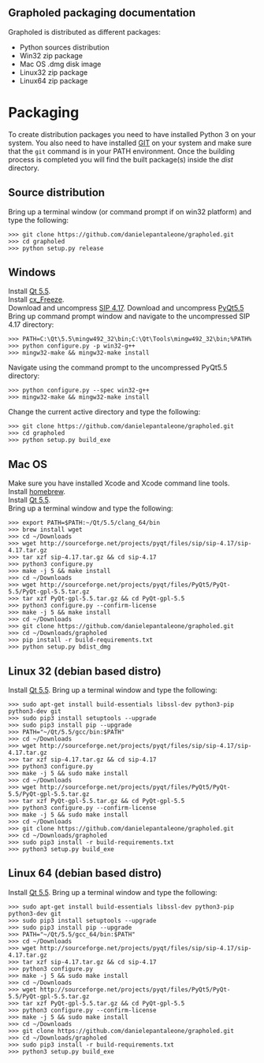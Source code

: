 ## Grapholed packaging documentation

Grapholed is distributed as different packages:

* Python sources distribution
* Win32 zip package
* Mac OS .dmg disk image
* Linux32 zip package
* Linux64 zip package

# Packaging

To create distribution packages you need to have installed Python 3 on your system. You also need 
to have installed [GIT](http://git-scm.com/) on your system and make sure that the `git` command
is in your PATH environment. Once the building process is completed you will find the built package(s) 
inside the  *dist* directory.

## Source distribution

Bring up a terminal window (or command prompt if on win32 platform) and type the following:
    
    >>> git clone https://github.com/danielepantaleone/grapholed.git
    >>> cd grapholed
    >>> python setup.py release

## Windows

Install [Qt 5.5](http://download.qt.io/official_releases/qt/5.5/5.5.0/qt-opensource-windows-x86-mingw492-5.5.0.exe).    
Install [cx_Freeze](https://pypi.python.org/pypi/cx_Freeze/4.3.4).  
Download and uncompress [SIP 4.17](http://sourceforge.net/projects/pyqt/files/sip/sip-4.17/sip-4.17.zip).
Download and uncompress [PyQt5.5](http://sourceforge.net/projects/pyqt/files/PyQt5/PyQt-5.5/PyQt-gpl-5.5.zip)
Bring up command prompt window and navigate to the uncompressed SIP 4.17 directory:

    >>> PATH=C:\Qt\5.5\mingw492_32\bin;C:\Qt\Tools\mingw492_32\bin;%PATH%
    >>> python configure.py -p win32-g++
    >>> mingw32-make && mingw32-make install
    
Navigate using the command prompt to the uncompressed PyQt5.5 directory:

    >>> python configure.py --spec win32-g++
    >>> mingw32-make && mingw32-make install

Change the current active directory and type the following:

    >>> git clone https://github.com/danielepantaleone/grapholed.git
    >>> cd grapholed
    >>> python setup.py build_exe
    
## Mac OS

Make sure you have installed Xcode and Xcode command line tools.  
Install [homebrew](http://brew.sh/).  
Install [Qt 5.5](http://download.qt.io/official_releases/qt/5.5/5.5.0/qt-opensource-mac-x64-clang-5.5.0.dmg).  
Bring up a terminal window and type the following:
    
    >>> export PATH=$PATH:~/Qt/5.5/clang_64/bin
    >>> brew install wget
    >>> cd ~/Downloads
    >>> wget http://sourceforge.net/projects/pyqt/files/sip/sip-4.17/sip-4.17.tar.gz
    >>> tar xzf sip-4.17.tar.gz && cd sip-4.17
    >>> python3 configure.py
    >>> make -j 5 && make install
    >>> cd ~/Downloads
    >>> wget http://sourceforge.net/projects/pyqt/files/PyQt5/PyQt-5.5/PyQt-gpl-5.5.tar.gz
    >>> tar xzf PyQt-gpl-5.5.tar.gz && cd PyQt-gpl-5.5
    >>> python3 configure.py --confirm-license
    >>> make -j 5 && make install
    >>> cd ~/Downloads
    >>> git clone https://github.com/danielepantaleone/grapholed.git
    >>> cd ~/Downloads/grapholed
    >>> pip install -r build-requirements.txt
    >>> python setup.py bdist_dmg

## Linux 32 (debian based distro)

Install [Qt 5.5](http://download.qt.io/official_releases/qt/5.5/5.5.0/qt-opensource-linux-x86-5.5.0.run).
Bring up a terminal window and type the following:

    >>> sudo apt-get install build-essentials libssl-dev python3-pip python3-dev git
    >>> sudo pip3 install setuptools --upgrade
    >>> sudo pip3 install pip --upgrade
    >>> PATH="~/Qt/5.5/gcc/bin:$PATH"
    >>> cd ~/Downloads
    >>> wget http://sourceforge.net/projects/pyqt/files/sip/sip-4.17/sip-4.17.tar.gz
    >>> tar xzf sip-4.17.tar.gz && cd sip-4.17
    >>> python3 configure.py
    >>> make -j 5 && sudo make install
    >>> cd ~/Downloads
    >>> wget http://sourceforge.net/projects/pyqt/files/PyQt5/PyQt-5.5/PyQt-gpl-5.5.tar.gz
    >>> tar xzf PyQt-gpl-5.5.tar.gz && cd PyQt-gpl-5.5
    >>> python3 configure.py --confirm-license
    >>> make -j 5 && sudo make install
    >>> cd ~/Downloads
    >>> git clone https://github.com/danielepantaleone/grapholed.git
    >>> cd ~/Downloads/grapholed
    >>> sudo pip3 install -r build-requirements.txt
    >>> python3 setup.py build_exe
    
## Linux 64 (debian based distro)

Install [Qt 5.5](http://download.qt.io/official_releases/qt/5.5/5.5.0/qt-opensource-linux-x64-5.5.0-2.run).
Bring up a terminal window and type the following:

    >>> sudo apt-get install build-essentials libssl-dev python3-pip python3-dev git
    >>> sudo pip3 install setuptools --upgrade
    >>> sudo pip3 install pip --upgrade
    >>> PATH="~/Qt/5.5/gcc_64/bin:$PATH"
    >>> cd ~/Downloads
    >>> wget http://sourceforge.net/projects/pyqt/files/sip/sip-4.17/sip-4.17.tar.gz
    >>> tar xzf sip-4.17.tar.gz && cd sip-4.17
    >>> python3 configure.py
    >>> make -j 5 && sudo make install
    >>> cd ~/Downloads
    >>> wget http://sourceforge.net/projects/pyqt/files/PyQt5/PyQt-5.5/PyQt-gpl-5.5.tar.gz
    >>> tar xzf PyQt-gpl-5.5.tar.gz && cd PyQt-gpl-5.5
    >>> python3 configure.py --confirm-license
    >>> make -j 5 && sudo make install
    >>> cd ~/Downloads
    >>> git clone https://github.com/danielepantaleone/grapholed.git
    >>> cd ~/Downloads/grapholed
    >>> sudo pip3 install -r build-requirements.txt
    >>> python3 setup.py build_exe
    
